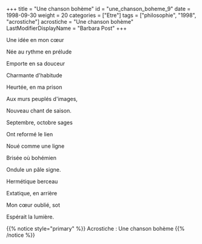 +++
title = "Une chanson bohème"
id = "une_chanson_boheme_9"
date = 1998-09-30
weight = 20
categories = ["Etre"]
tags = ["philosophie", "1998", "acrostiche"]
acrostiche = "Une chanson bohème"
LastModifierDisplayName = "Barbara Post"
+++

Une idée en mon cœur

Née au rythme en prélude

Emporte en sa douceur

Charmante d'habitude

Heurtée, en ma prison

Aux murs peuplés d'images,

Nouveau chant de saison.

Septembre, octobre sages

Ont reformé le lien

Noué comme une ligne

Brisée où bohémien

Ondule un pâle signe.

Hermétique berceau

Extatique, en arrière

Mon cœur oublié, sot

Espérait la lumière.

{{% notice style="primary" %}}
Acrostiche : Une chanson bohème
{{% /notice %}}
